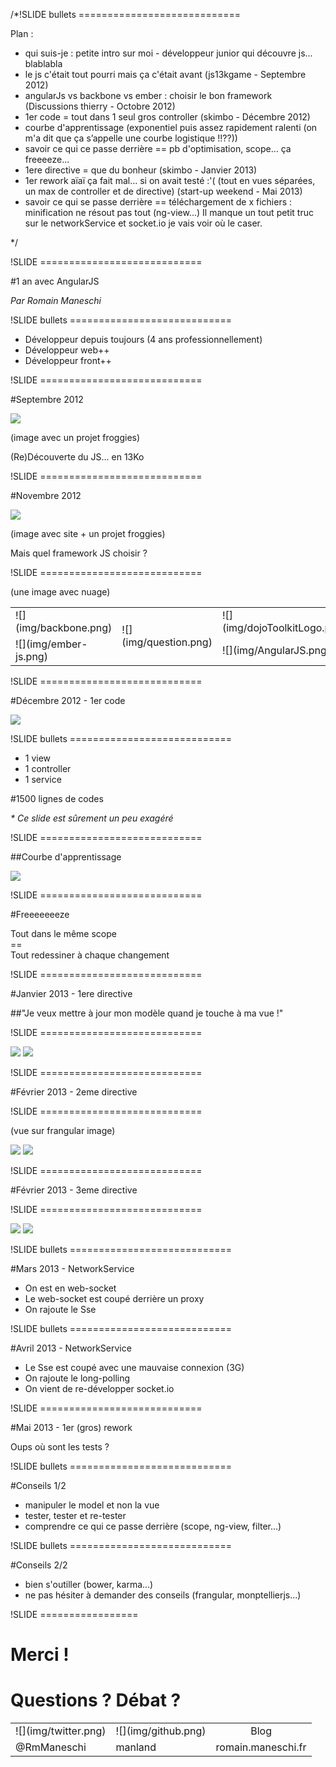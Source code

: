 /*!SLIDE bullets ============================

Plan :

- qui suis-je : petite intro sur moi - développeur junior qui découvre js... blablabla
- le js c'était tout pourri mais ça c'était avant (js13kgame - Septembre 2012)
- angularJs vs backbone vs ember : choisir le bon framework (Discussions thierry - Octobre 2012)
- 1er code = tout dans 1 seul gros controller (skimbo - Décembre 2012)
- courbe d'apprentissage (exponentiel puis assez rapidement ralenti (on m'a dit que ça s’appelle une courbe logistique !!??))
- savoir ce qui ce passe derrière == pb d'optimisation, scope... ça freeeeze...
- 1ere directive = que du bonheur (skimbo - Janvier 2013)
- 1er rework aïaï ça fait mal... si on avait testé :'( (tout en vues séparées, un max de controller et de directive) (start-up weekend - Mai 2013)
- savoir ce qui se passe derrière == téléchargement de x fichiers : minification ne résout pas tout (ng-view...)
Il manque un tout petit truc sur le networkService et socket.io je vais voir où le caser.

*/

!SLIDE ============================

#1 an avec AngularJS

<i>Par Romain Maneschi</i>

!SLIDE bullets ============================

* Développeur depuis toujours (4 ans professionnellement)
* Développeur web++
* Développeur front++

!SLIDE ============================

#Septembre 2012

![](img/js13kgame.png)

(image avec un projet froggies)

(Re)Découverte du JS... en 13Ko

!SLIDE ============================

#Novembre 2012

![](img/logo_skimbo.png)

(image avec site + un projet froggies)

Mais quel framework JS choisir ?

!SLIDE ============================

(une image avec nuage)

<center>
<table>
  <tbody>
    <tr>
      <td>![](img/backbone.png)</td>
      <td rowspan="2">![](img/question.png)</td>
      <td>![](img/dojoToolkitLogo.png)</td>
    </tr>
    <tr>
      <td>![](img/ember-js.png)</td>
      <td>![](img/AngularJS.png)</td>
    </tr>
  </tbody>
</table>
</center>

!SLIDE ============================

#Décembre 2012 - 1er code

![](img/Skimbo-update-17-12-2012.png)

!SLIDE bullets ============================

* 1 view
* 1 controller
* 1 service

#1500 lignes de codes

<i>* Ce slide est sûrement un peu exagéré</i>

!SLIDE ============================

##Courbe d'apprentissage

![](img/logistique.jpg)

!SLIDE ============================

#Freeeeeeeze

Tout dans le même scope<br />
== <br />
Tout redessiner à chaque changement

!SLIDE ============================

#Janvier 2013 - 1ere directive

##"Je veux mettre à jour mon modèle quand je touche à ma vue !"

!SLIDE ============================

![](img/directiveScroll.png)
![](img/directiveScrollVue.png)

!SLIDE ============================

#Février 2013 - 2eme directive

!SLIDE ============================

(vue sur frangular image)

![](img/directiveDrag.png)
![](img/directiveDragVue.png)

!SLIDE ============================

#Février 2013 - 3eme directive

!SLIDE ============================

![](img/directivesDateTime.png)
![](img/directivesDateTimeVue.png)

!SLIDE bullets ============================

#Mars 2013 - NetworkService

* On est en web-socket
* Le web-socket est coupé derrière un proxy
* On rajoute le Sse

!SLIDE bullets ============================

#Avril 2013 - NetworkService

* Le Sse est coupé avec une mauvaise connexion (3G)
* On rajoute le long-polling
* On vient de re-développer socket.io

!SLIDE ============================

#Mai 2013 - 1er (gros) rework

Oups où sont les tests ?

!SLIDE bullets ============================

#Conseils 1/2

* manipuler le model et non la vue
* tester, tester et re-tester
* comprendre ce qui ce passe derrière (scope, ng-view, filter...)

!SLIDE bullets ============================

#Conseils 2/2

* bien s'outiller (bower, karma...)
* ne pas hésiter à demander des conseils (frangular, monptellierjs...)

!SLIDE =================

# Merci !
# Questions ? Débat ?

<center>
  <table>
    <tbody>
      <tr>
        <td align="center">![](img/twitter.png)</td>
        <td align="center">![](img/github.png)</td>
        <td align="center">Blog</td>
      </tr>
      <tr>
        <td>@RmManeschi</td>
        <td>manland</td>
        <td>romain.maneschi.fr</td>
      </tr>
    </tbody>
  </table>
</center>
